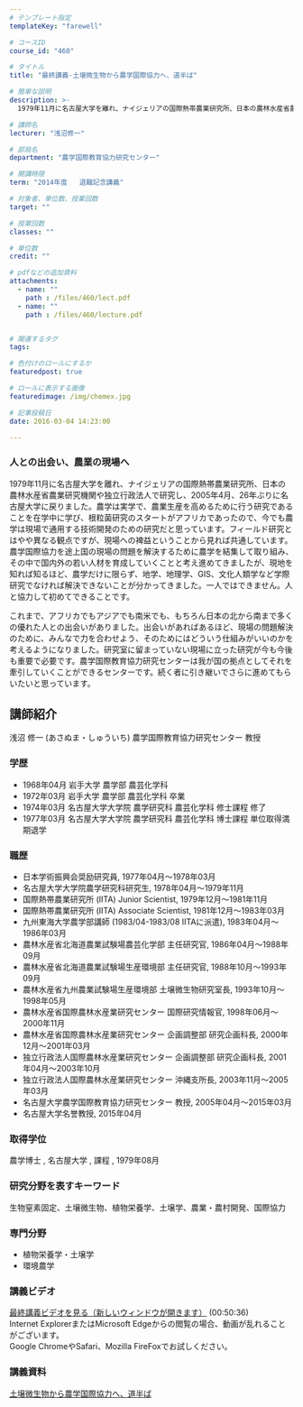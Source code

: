 ```yaml
---
# テンプレート指定
templateKey: "farewell"

# コースID
course_id: "460"

# タイトル
title: "最終講義-土壌微生物から農学国際協力へ、道半ば"

# 簡単な説明
description: >-
  1979年11月に名古屋大学を離れ、ナイジェリアの国際熱帯農業研究所、日本の農林水産省農業研究機関や独立行政法人で研究し、2005年4月、26年ぶりに名古屋大学に戻りました。農学は実学で、農業生産...

# 講師名
lecturer: "浅沼修一"

# 部局名
department: "農学国際教育協力研究センター"

# 開講時限
term: "2014年度	退職記念講義"

# 対象者、単位数、授業回数
target: ""

# 授業回数
classes: ""

# 単位数
credit: ""

# pdfなどの追加資料
attachments: 
  - name: "" 
    path : /files/460/lect.pdf
  - name: "" 
    path : /files/460/lecture.pdf


# 関連するタグ
tags:

# 色付けのロールにするか
featuredpost: true

# ロールに表示する画像
featuredimage: /img/chemex.jpg

# 記事投稿日
date: 2016-03-04 14:23:00

---
```

### 人との出会い、農業の現場へ

1979年11月に名古屋大学を離れ、ナイジェリアの国際熱帯農業研究所、日本の農林水産省農業研究機関や独立行政法人で研究し、2005年4月、26年ぶりに名古屋大学に戻りました。農学は実学で、農業生産を高めるために行う研究であることを在学中に学び、根粒菌研究のスタートがアフリカであったので、今でも農学は現場で通用する技術開発のための研究だと思っています。フィールド研究とはやや異なる観点ですが、現場への裨益ということから見れば共通しています。農学国際協力を途上国の現場の問題を解決するために農学を結集して取り組み、その中で国内外の若い人材を育成していくことと考え進めてきましたが、現地を知れば知るほど、農学だけに限らず、地学、地理学、GIS、文化人類学など学際研究でなければ解決できないことが分かってきました。一人ではできません。人と協力して初めてできることです。 

これまで、アフリカでもアジアでも南米でも、もちろん日本の北から南まで多くの優れた人との出会いがありました。出会いがあればあるほど、現場の問題解決のために、みんなで力を合わせよう、そのためにはどういう仕組みがいいのかを考えるようになりました。研究室に留まっていない現場に立った研究が今も今後も重要で必要です。農学国際教育協力研究センターは我が国の拠点としてそれを牽引していくことができるセンターです。続く者に引き継いでさらに進めてもらいたいと思っています。
## 講師紹介

浅沼 修一 (あさぬま・しゅういち) 農学国際教育協力研究センター 教授 

### 学歴

  * 1968年04月 岩手大学 農学部 農芸化学科
  * 1972年03月 岩手大学 農学部 農芸化学科 卒業
  * 1974年03月 名古屋大学大学院 農学研究科 農芸化学科 修士課程 修了
  * 1977年03月 名古屋大学大学院 農学研究科 農芸化学科 博士課程 単位取得満期退学

### 職歴

  * 日本学術振興会奨励研究員, 1977年04月〜1978年03月 
  * 名古屋大学大学院農学研究科研究生, 1978年04月〜1979年11月 
  * 国際熱帯農業研究所 (IITA) Junior Scientist, 1979年12月〜1981年11月 
  * 国際熱帯農業研究所 (IITA) Associate Scientist, 1981年12月〜1983年03月 
  * 九州東海大学農学部講師 (1983/04-1983/08 IITAに派遣), 1983年04月〜1986年03月 
  * 農林水産省北海道農業試験場農芸化学部 主任研究官, 1986年04月〜1988年09月 
  * 農林水産省北海道農業試験場生産環境部 主任研究官, 1988年10月〜1993年09月 
  * 農林水産省九州農業試験場生産環境部 土壌微生物研究室長, 1993年10月〜1998年05月 
  * 農林水産省国際農林水産業研究センター 国際研究情報官, 1998年06月〜2000年11月 
  * 農林水産省国際農林水産業研究センター 企画調整部 研究企画科長, 2000年12月〜2001年03月 
  * 独立行政法人国際農林水産業研究センター 企画調整部 研究企画科長, 2001年04月〜2003年10月 
  * 独立行政法人国際農林水産業研究センター 沖縄支所長, 2003年11月〜2005年03月 
  * 名古屋大学農学国際教育協力研究センター 教授, 2005年04月〜2015年03月 
  * 名古屋大学名誉教授, 2015年04月 

### 取得学位

農学博士 , 名古屋大学 , 課程 , 1979年08月 

### 研究分野を表すキーワード

生物窒素固定、土壌微生物、植物栄養学、土壌学、農業・農村開発、国際協力 

### 専門分野

  * 植物栄養学・土壌学
  * 環境農学
### 講義ビデオ

[最終講義ビデオを見る（新しいウィンドウが開きます）](http://nuvideo.media.nagoya-u.ac.jp/embed/0169e50a0197b28516d998d43e64e78386080d9b) (00:50:36)  
Internet ExplorerまたはMicrosoft Edgeからの閲覧の場合、動画が乱れることがございます。  
Google ChromeやSafari、Mozilla FireFoxでお試しください。 

### 講義資料


[土壌微生物から農学国際協力へ、道半ば](/files/460/lecture.pdf) 
